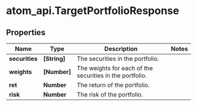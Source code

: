 # atom_api.TargetPortfolioResponse

## Properties
Name | Type | Description | Notes
------------ | ------------- | ------------- | -------------
**securities** | **[String]** | The securities in the portfolio. | 
**weights** | **[Number]** | The weights for each of the securities in the portfolio. | 
**ret** | **Number** | The return of the portfolio. | 
**risk** | **Number** | The risk of the portfolio. | 


